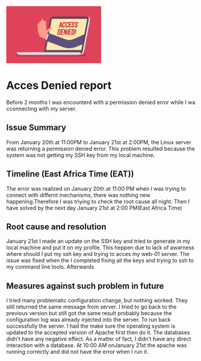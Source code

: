 <img src=./images.png width=50%>

# Acces Denied report

Before 2 months I was encounterd with a permission denied error while I wa cconnecting with my server.

## Issue Summary

From January 20th at 11:00PM to January 21st at 2:00PM, the Linux server was returning a permission denied error. This problem resulted because the system was not getting my SSH key from my local machine.

## Timeline (East Africa Time (EAT))

The error was realized on January 20th at 11:00 PM when I was trying to connect with differnt mechanisms, there was nothing new happening.Therefore I was triying to check the root cause all night. Then I have solved by the next day January 21st at 2:00 PM(East Africa Time)

## Root cause and resolution

January 21st I made an update on the SSH key and tried to generate in my local machine and put it on my profile. This heppen due to lack of awarness where should I put my ssh key and trying to acces my web-01 server.
The issue was fixed when the I completed fixing all the keys and trying to ssh to my command line tools. Afterwards

## Measures against such problem in future

I tried many problematic configuration change, but nothing worked. They still returned the same message from server. I tried to go back to the previous version but still got the same result probably because the configuration log was already injected into the server.
To run back successfully the server. I had the make sure the operating system is updated to the accepted version of Apache first then do it. The databases didn’t have any negative effect. As a matter of fact, I didn’t have any direct interaction with a database. At 10:00 AM onJanuary 21st the apache was running correctly and did not have the error when I run it.
